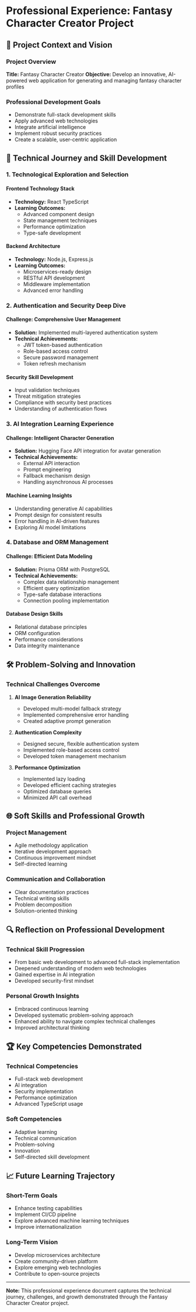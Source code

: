 # Professional Experience: Fantasy Character Creator Project

## 🌟 Project Context and Vision

### Project Overview
**Title:** Fantasy Character Creator
**Objective:** Develop an innovative, AI-powered web application for generating and managing fantasy character profiles

### Professional Development Goals
- Demonstrate full-stack development skills
- Apply advanced web technologies
- Integrate artificial intelligence
- Implement robust security practices
- Create a scalable, user-centric application

## 🚀 Technical Journey and Skill Development

### 1. Technological Exploration and Selection

#### Frontend Technology Stack
- **Technology:** React TypeScript
- **Learning Outcomes:**
  - Advanced component design
  - State management techniques
  - Performance optimization
  - Type-safe development

#### Backend Architecture
- **Technology:** Node.js, Express.js
- **Learning Outcomes:**
  - Microservices-ready design
  - RESTful API development
  - Middleware implementation
  - Advanced error handling

### 2. Authentication and Security Deep Dive

#### Challenge: Comprehensive User Management
- **Solution:** Implemented multi-layered authentication system
- **Technical Achievements:**
  - JWT token-based authentication
  - Role-based access control
  - Secure password management
  - Token refresh mechanism

#### Security Skill Development
- Input validation techniques
- Threat mitigation strategies
- Compliance with security best practices
- Understanding of authentication flows

### 3. AI Integration Learning Experience

#### Challenge: Intelligent Character Generation
- **Solution:** Hugging Face API integration for avatar generation
- **Technical Achievements:**
  - External API interaction
  - Prompt engineering
  - Fallback mechanism design
  - Handling asynchronous AI processes

#### Machine Learning Insights
- Understanding generative AI capabilities
- Prompt design for consistent results
- Error handling in AI-driven features
- Exploring AI model limitations

### 4. Database and ORM Management

#### Challenge: Efficient Data Modeling
- **Solution:** Prisma ORM with PostgreSQL
- **Technical Achievements:**
  - Complex data relationship management
  - Efficient query optimization
  - Type-safe database interactions
  - Connection pooling implementation

#### Database Design Skills
- Relational database principles
- ORM configuration
- Performance considerations
- Data integrity maintenance

## 🛠️ Problem-Solving and Innovation

### Technical Challenges Overcome

1. **AI Image Generation Reliability**
   - Developed multi-model fallback strategy
   - Implemented comprehensive error handling
   - Created adaptive prompt generation

2. **Authentication Complexity**
   - Designed secure, flexible authentication system
   - Implemented role-based access control
   - Developed token management mechanism

3. **Performance Optimization**
   - Implemented lazy loading
   - Developed efficient caching strategies
   - Optimized database queries
   - Minimized API call overhead

## 🌐 Soft Skills and Professional Growth

### Project Management
- Agile methodology application
- Iterative development approach
- Continuous improvement mindset
- Self-directed learning

### Communication and Collaboration
- Clear documentation practices
- Technical writing skills
- Problem decomposition
- Solution-oriented thinking

## 🔍 Reflection on Professional Development

### Technical Skill Progression
- From basic web development to advanced full-stack implementation
- Deepened understanding of modern web technologies
- Gained expertise in AI integration
- Developed security-first mindset

### Personal Growth Insights
- Embraced continuous learning
- Developed systematic problem-solving approach
- Enhanced ability to navigate complex technical challenges
- Improved architectural thinking

## 🏆 Key Competencies Demonstrated

### Technical Competencies
- Full-stack web development
- AI integration
- Security implementation
- Performance optimization
- Advanced TypeScript usage

### Soft Competencies
- Adaptive learning
- Technical communication
- Problem-solving
- Innovation
- Self-directed skill development

## 📈 Future Learning Trajectory

### Short-Term Goals
- Enhance testing capabilities
- Implement CI/CD pipeline
- Explore advanced machine learning techniques
- Improve internationalization

### Long-Term Vision
- Develop microservices architecture
- Create community-driven platform
- Explore emerging web technologies
- Contribute to open-source projects

---

**Note:** This professional experience document captures the technical journey, challenges, and growth demonstrated through the Fantasy Character Creator project.
